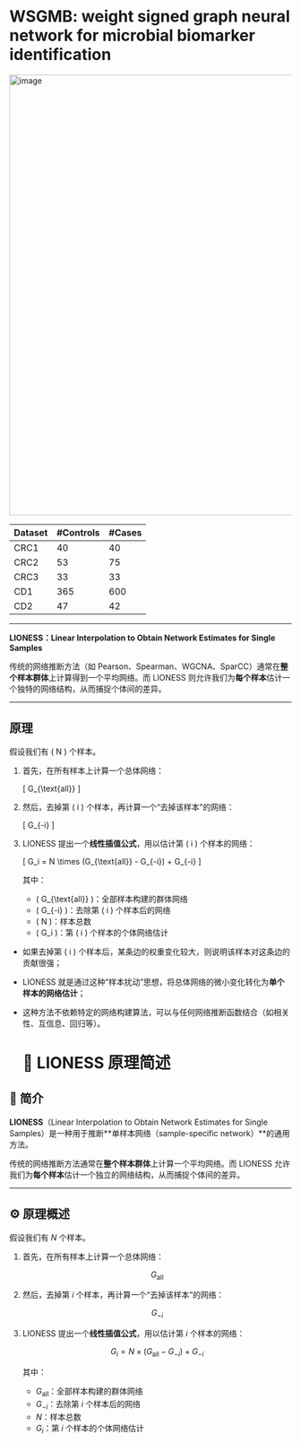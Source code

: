 # WSGMB: weight signed graph neural network for microbial biomarker identification
<img width="1173" height="786" alt="image" src="https://github.com/user-attachments/assets/23a0a69f-386e-4486-af34-560ad56055c6" /> 

| Dataset | #Controls | #Cases |
|---------|---------|---------|
| CRC1   | 40   | 40   |
| CRC2   | 53   | 75   |
| CRC3   | 33   | 33   |
| CD1   | 365   | 600   |
| CD2   | 47   | 42   | 

---
**LIONESS：Linear Interpolation to Obtain Network Estimates for Single Samples**

传统的网络推断方法（如 Pearson、Spearman、WGCNA、SparCC）通常在**整个样本群体**上计算得到一个平均网络。而 LIONESS 则允许我们为**每个样本**估计一个独特的网络结构，从而捕捉个体间的差异。

---

## 原理

假设我们有 \( N \) 个样本。

1. 首先，在所有样本上计算一个总体网络：

   \[
   G_{\text{all}}
   \]

2. 然后，去掉第 \( i \) 个样本，再计算一个“去掉该样本”的网络：

   \[
   G_{-i}
   \]

3. LIONESS 提出一个**线性插值公式**，用以估计第 \( i \) 个样本的网络：

   \[
   G_i = N \times (G_{\text{all}} - G_{-i}) + G_{-i}
   \]

   其中：
   - \( G_{\text{all}} \)：全部样本构建的群体网络  
   - \( G_{-i} \)：去除第 \( i \) 个样本后的网络  
   - \( N \)：样本总数  
   - \( G_i \)：第 \( i \) 个样本的个体网络估计

- 如果去掉第 \( i \) 个样本后，某条边的权重变化较大，则说明该样本对这条边的贡献很强；
- LIONESS 就是通过这种“样本扰动”思想，将总体网络的微小变化转化为**单个样本的网络估计**；
- 这种方法不依赖特定的网络构建算法，可以与任何网络推断函数结合（如相关性、互信息、回归等）。

  # 🦁 LIONESS 原理简述

## 📘 简介

**LIONESS**（Linear Interpolation to Obtain Network Estimates for Single Samples）是一种用于推断**单样本网络（sample-specific network）**的通用方法。

传统的网络推断方法通常在**整个样本群体**上计算一个平均网络。而 LIONESS 允许我们为**每个样本**估计一个独立的网络结构，从而捕捉个体间的差异。

---

## ⚙️ 原理概述

假设我们有 $N$ 个样本。

1. 首先，在所有样本上计算一个总体网络：

   $$
   G_{\text{all}}
   $$

2. 然后，去掉第 $i$ 个样本，再计算一个“去掉该样本”的网络：

   $$
   G_{-i}
   $$

3. LIONESS 提出一个**线性插值公式**，用以估计第 $i$ 个样本的网络：

   $$
   G_i = N \times (G_{\text{all}} - G_{-i}) + G_{-i}
   $$

   其中：

   * $G_{\text{all}}$：全部样本构建的群体网络
   * $G_{-i}$：去除第 $i$ 个样本后的网络
   * $N$：样本总数
   * $G_i$：第 $i$ 个样本的个体网络估计



